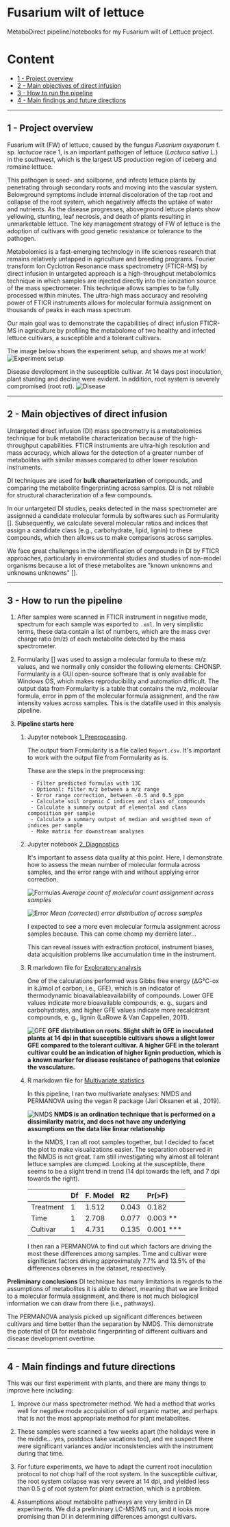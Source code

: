 # Fusarium wilt of lettuce

MetaboDirect pipeline/notebooks for my Fusarium wilt of Lettuce project.

# Content

- [1 - Project overview](#1---project-overview)
- [2 - Main objectives of direct infusion](#2---main-objectives-of-direct-infusion)
- [3 - How to run the pipeline](#3---how-to-run-the-pipeline)
- [4 - Main findings and future directions](#4---main-findings-and-future-directions)

---
## 1 - Project overview

Fusarium wilt (FW) of lettuce, caused by the fungus *Fusarium oxysporum* f. sp. *lactucae* race 1, is an important pathogen of lettuce (*Lactuca sativa* L.) in the southwest, which is the largest US production region of iceberg and romaine lettuce.

This pathogen is seed- and soilborne, and infects lettuce plants by penetrating through secondary roots and moving into the vascular system. Belowground symptoms include internal discoloration of the tap root and collapse of the root system, which negatively affects the uptake of water and nutrients. As the disease progresses, aboveground lettuce plants show yellowing, stunting, leaf necrosis, and death of plants resulting in unmarketable lettuce. The key management strategy of FW of lettuce is the adoption of cultivars with good genetic resistance or tolerance to the pathogen.


Metabolomics is a fast-emerging technology in life sciences research that remains relatively untapped in agriculture and breeding programs. Fourier transform Ion Cyclotron Resonance mass spectrometry (FTICR-MS) by direct infusion in untargeted approach is a high-throughput metabolomics technique in which samples are injected directly into the ionization source of the mass spectrometer. This technique allows samples to be fully processed within minutes. The ultra-high mass accuracy and resolving power of FTICR instruments allows for molecular formula assignment on thousands of peaks in each mass spectrum.


Our main goal was to demonstrate the capabilities of direct infusion FTICR-MS in agriculture by profiling the metabolome of two healthy and infected lettuce cultivars, a susceptible and a tolerant cultivars.


The image below shows the experiment setup, and shows me at work!
![Experiment setup](./images/experiment_setup.png)

Disease development in the susceptible cultivar. At 14 days post inoculation, plant stunting and decline were evident. In addition, root system is severely compromised (root rot).
![Disease](./images/disease_progress.png)


---
## 2 - Main objectives of direct infusion

Untargeted direct infusion (DI) mass spectrometry is a metabolomics technique for bulk metabolite characterization because of the high-throughput capabilities. FTICR instruments are ultra-high resolution and mass accuracy, which allows for the detection of a greater number of metabolites with similar masses compared to other lower resolution instruments.

DI techniques are used for **bulk characterization** of compounds, and comparing the metabolite fingerprinting across samples. DI is not reliable for structural characterization of a few compounds.

In our untargeted DI studies, peaks detected in the mass spectrometer are assignned a candidate molecular formula by softwares such as Formularity []. Subsequently, we calculate several molecular ratios and indices that assign a candidate class (e.g., carbohydrate, lipid, lignin) to these compounds, which then allows us to make comparisons across samples.

We face great challenges in the identification of compounds in DI by FTICR approaches, particularly in environmental studies and studies of non-model organisms because a lot of these metabolites are "known unknowns and unknowns unknowns" [].

---
## 3 - How to run the pipeline

1. After samples were scanned in FTICR instrument in negative mode, spectrum for each sample was exported to `.xml`. In very simplistic terms, these data contain a list of numbers, which are the mass over charge ratio (m/z) of each metabolite detected by the mass spectrometer.

2. Formularity [] was used to assign a molecular formula to these m/z values, and we normally only consider the following elements: CHONSP. Formularity is a GUI open-source software that is only available for Windows OS, which makes reproducibility and automation difficult. The output data from Formularity is a table that contains the m/z, molecular formula, error in ppm of the molecular formula assignment, and the raw intensity values across samples. This is the datafile used in this analysis pipeline.

3. **Pipeline starts here**

    1. Jupyter notebook [1_Preprocessing](./1_Preprocessing.ipynb).

        The output from Formularity is a file called `Report.csv`. It's important to work with the output file from Formularity as is.

        These are the steps in the preprocessing:

            - Filter predicted formulas with 13C
            - Optional: filter m/z between a m/z range
            - Error range correction, between -0.5 and 0.5 ppm
            - Calculate soil organic C indices and class of compounds
            - Calculate a summary output of elemental and class composition per sample
            - Calculate a summary output of median and weighted mean of indices per sample
            - Make matrix for downstream analyses

    2. Jupyter notebook [2_Diagnostics](./2_Diagnostics.ipynb)

        It's important to assess data quality at this point. Here, I demonstrate how to assess the mean number of molecular formula across samples, and the error range with and without applying error correction.

        ![Formulas](./images/stats_formula_per_sample.png)
        *Average count of molecular count assignment across samples*

        ![Error](./images/error_distribution_per_sample.png)
        *Mean (corrected) error distribution of across samples*

        I expected to see a more even molecular formula assignment across samples because. This can come chomp my derrière later...

         This can reveal issues with extraction protocol, instrument biases, data acquisition problems like accumulation time in the instrument.

    3. R markdown file for [Exploratory analysis](./3_Exploratory.Rmd)

        One of the calculations performed was Gibbs free energy (ΔG°C-ox in kJ/mol of carbon, i.e., GFE), which is an indicator of thermodynamic bioavailableavailability of compounds. Lower GFE values indicate more bioavailable compounds, e. g., sugars and carbohydrates, and higher GFE values indicate more recalcitrant compounds, e. g., lignin (LaRowe & Van Cappellen, 2011).

        ![GFE](./images/density_GFE_root.png)
        **GFE distribution on roots. Slight shift in GFE in inoculated plants at 14 dpi in that susceptible cultivars shows a slight lower GFE compared to the tolerant cultivar. A higher GFE in the tolerant cultivar could be an indication of higher lignin production, which is a known marker for disease resistance of pathogens that colonize the vasculature.**

    4. R markdown file for [Multivariate statistics](./4_Statistics.Rmd)

        In this pipeline, I ran two multivariate analyses: NMDS and PERMANOVA using the vegan R package (Jari Oksanen et al., 2019).

        ![NMDS](./images/nmds_root.png)
        **NMDS is an ordination technique that is performed on a dissimilarity matrix, and does not have any underlying assumptions on the data like linear relationship**

        In the NMDS, I ran all root samples together, but I decided to facet the plot to make visualizations easier. The separation observed in the NMDS is not great. I am still investigating why almost all tolerant lettuce samples are clumped. Looking at the susceptible, there seems to be a slight trend in trend (14 dpi towards the left, and 7 dpi towards the right).

        |               | Df  | F. Model |  R2   | Pr(>F) |  
        | :-------      | :-- | :------- | :---- | :----- |  
        | Treatment     |  1  |   1.512  | 0.043 |  0.182 |   
        | Time          |  1  |   2.708  | 0.077 |  0.003 \*\*|
        | Cultivar      |  1  |   4.731  | 0.135 |  0.001 \*\*\*|    

        I then ran a PERMANOVA to find out which factors are driving the most these differences among samples. Time and cultivar were significant factors driving approximately 7.7% and 13.5% of the differences observes in the dataset, respectively.


**Preliminary conclusions**
DI technique has many limitations in regards to the assumptions of metabolites it is able to detect, meaning that we are limited to a molecular formula assignment, and there is not much biological information we can draw from there (i.e., pathways).

The PERMANOVA analysis picked up significant differences between cultivars and time better than the separation by NMDS. This demonstrate the potential of DI for metabolic fingerprinting of different cultivars and disease development overtime.


---
## 4 - Main findings and future directions

This was our first experiment with plants, and there are many things to improve here including:

1. Improve our mass spectrometer method. We had a method that works well for negative mode accquisition of soil organic matter, and perhaps that is not the most appropriate method for plant metabolites.

2. These samples were scanned a few weeks apart (the holidays were in the middle... yes, postdocs take vacations too), and we suspect there were significant variances and/or inconsistencies with the instrument during that time.

3. For future experiments, we have to adapt the current root inoculation protocol to not chop half of the root system. In the susceptible cultivar, the root system collapse was very severe at 14 dpi, and yielded less than 0.5 g of root system for plant extraction, which is a problem.

4. Assumptions about metabolite pathways are very limited in DI experiments. We did a preliminary LC-MS/MS run, and it looks more promising than DI in determining differences amongst cultivars.

